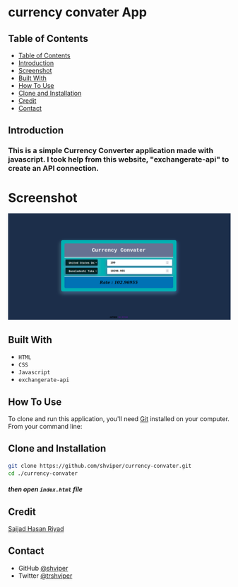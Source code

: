 # currency convater App

## Table of Contents

- [Table of Contents](#table-of-contents)
- [Introduction](#introduction)
- [Screenshot](#screenshot)
- [Built With](#built-with)
- [How To Use](#how-to-use)
- [Clone and Installation](#clone-and-installation)
- [Credit](#credit)
- [Contact](#contact)

## Introduction

### This is a simple Currency Converter application made with javascript. I took help from this website, "exchangerate-api" to create an API connection.

# Screenshot

![screenshot](./img/img1.png)

## Built With

- `HTML`
- `CSS`
- `Javascript`
- `exchangerate-api`

## How To Use

To clone and run this application, you'll need [Git](https://git-scm.com) installed on your computer. From your command line:

## Clone and Installation

```bash
git clone https://github.com/shviper/currency-convater.git
cd ./currency-convater
```

##### then open `index.html` file

## Credit

[Sajjad Hasan Riyad](https://www.facebook.com/shviper)

## Contact

- GitHub [@shviper](https://www.github.com/shviper)
- Twitter [@trshviper](https://www.twitter.com/trshviper)
